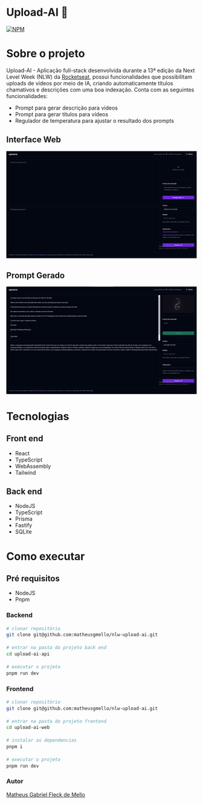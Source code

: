 # Upload-AI 🤖
[![NPM](https://img.shields.io/npm/l/react)](https://github.com/matheusgmello/readme-example/edit/main/README.md)

# Sobre o projeto
Upload-AI - Aplicação full-stack desenvolvida durante a 13ª edição da Next Level Week (NLW) da [Rocketseat](https://www.rocketseat.com.br/), possui funcionalidades que possibilitam uploads de vídeos por meio de IA, criando automaticamente títulos chamativos e descrições com uma boa indexação. Conta com as seguintes funcionalidades:
- Prompt para gerar descrição para vídeos
- Prompt para gerar títulos para vídeos
- Regulador de temperatura para ajustar o resultado dos prompts


## Interface Web
![Web 1](https://github.com/matheusgmello/nlw-upload-ai/blob/main/assets/Final-Interface.png)

## Prompt Gerado
![Prompt 1](https://github.com/matheusgmello/nlw-upload-ai/blob/main/assets/Prompt-Img-Example.png)

# Tecnologias

## Front end
- React
- TypeScript
- WebAssembly
- Tailwind

## Back end
- NodeJS
- TypeScript
- Prisma
- Fastify
- SQLite

# Como executar

## Pré requisitos
- NodeJS
- Pnpm

### Backend
```bash
# clonar repositório
git clone git@github.com:matheusgmello/nlw-upload-ai.git

# entrar na pasta do projeto back end
cd upload-ai-api

# executar o projeto
pnpm run dev
```

### Frontend
```bash
# clonar repositório
git clone git@github.com:matheusgmello/nlw-upload-ai.git

# entrar na pasta do projeto frontend
cd upload-ai-web

# instalar as dependencias
pnpm i

# executar o projeto
pnpm run dev
```

### Autor
[Matheus Gabriel Fleck de Mello](https://www.linkedin.com/in/matheus-gabriel-fleck-de-mello/)

